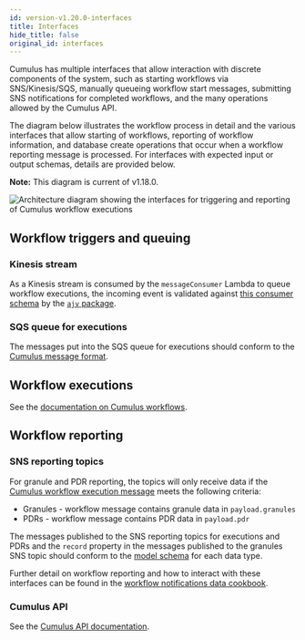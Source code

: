 ```yaml
---
id: version-v1.20.0-interfaces
title: Interfaces
hide_title: false
original_id: interfaces
---
```


Cumulus has multiple interfaces that allow interaction with discrete components of the system, such as starting workflows via SNS/Kinesis/SQS, manually queueing workflow start messages, submitting SNS notifications for completed workflows, and the many operations allowed by the Cumulus API.

The diagram below illustrates the workflow process in detail and the various interfaces that allow starting of workflows, reporting of workflow information, and database create operations that occur when a workflow reporting message is processed. For interfaces with expected input or output schemas, details are provided below.

**Note:** This diagram is current of v1.18.0.

![Architecture diagram showing the interfaces for triggering and reporting of Cumulus workflow executions](assets/interfaces.svg)

## Workflow triggers and queuing

### Kinesis stream

As a Kinesis stream is consumed by the `messageConsumer` Lambda to queue workflow executions, the incoming event is validated against [this consumer schema](https://github.com/nasa/cumulus/blob/master/packages/api/lambdas/kinesis-consumer-event-schema.json) by the [`ajv` package](https://www.npmjs.com/package/ajv).

### SQS queue for executions

The messages put into the SQS queue for executions should conform to the [Cumulus message format](workflows/cumulus-task-message-flow.md#cumulus-message-format).

## Workflow executions

See the [documentation on Cumulus workflows](./workflows/README.md).

## Workflow reporting

### SNS reporting topics

For granule and PDR reporting, the topics will only receive data if the [Cumulus workflow execution message](workflows/cumulus-task-message-flow.md#cumulus-message-format) meets the following criteria:

- Granules - workflow message contains granule data in `payload.granules`
- PDRs - workflow message contains PDR data in `payload.pdr`

The messages published to the SNS reporting topics for executions and PDRs and the `record` property in the messages published to the granules SNS topic should conform to the [model schema](https://github.com/nasa/cumulus/blob/master/packages/api/models/schemas.js) for each data type.

Further detail on workflow reporting and how to interact with these interfaces can be found in the [workflow notifications data cookbook](data-cookbooks/ingest-notifications.md).

### Cumulus API

See the [Cumulus API documentation](https://nasa.github.io/cumulus-api/).
